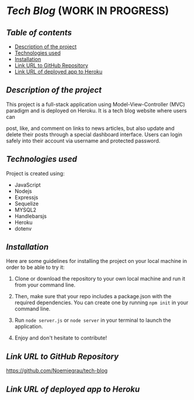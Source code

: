 # **_Tech Blog_** (WORK IN PROGRESS)

## **_Table of contents_**
* [Description of the project](#description-of-the-project)
* [Technologies used](#technologies-used)
* [Installation](#installation)
* [Link URL to GitHub Repository](#link-URL-to-GitHub-repository)
* [Link URL of deployed app to Heroku](#link-URL-of-deployed-app-to-Heroku)

## **_Description of the project_**
This project is a full-stack application using Model-View-Controller (MVC) paradigm and is deployed on Heroku. It is a tech blog website where users can 

post, like, and comment on links to news articles, but also update and delete their posts through a special dashboard interface. Users can login safely into their account via username and protected password.

## **_Technologies used_**
Project is created using:
* JavaScript
* Nodejs
* Expressjs
* Sequelize
* MYSQL2
* Handlebarsjs
* Heroku
* dotenv

## **_Installation_**
Here are some guidelines for installing the project on your local machine in order to be able to try it: 

1. Clone or download the repository to your own local machine and run it from your command line.

2. Then, make sure that your repo includes a package.json with the required dependencies. You can create one by running ```npm init``` in your command line.

3. Run ```node server.js``` or ```node server``` in your terminal to launch the application.

4. Enjoy and don't hesitate to contribute!

## **_Link URL to GitHub Repository_**
https://github.com/Noemiegrau/tech-blog

## **_Link URL of deployed app to Heroku_**
